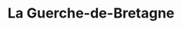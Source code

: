 ---
title: La Guerche-de-Bretagne
url: /la-guerche-de-bretagne/
latitude: 47.937
longitude: -1.232
---